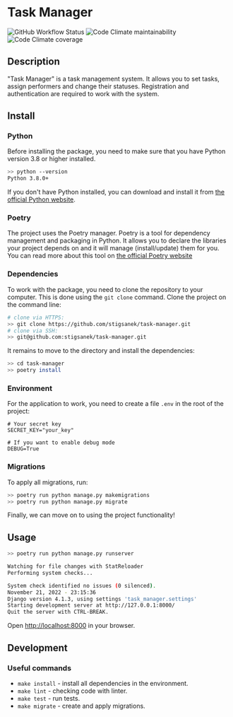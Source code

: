 # Task Manager

![GitHub Workflow Status](https://img.shields.io/github/workflow/status/stigsanek/task-manager/python-ci)
![Code Climate maintainability](https://img.shields.io/codeclimate/maintainability/stigsanek/task-manager)
![Code Climate coverage](https://img.shields.io/codeclimate/coverage/stigsanek/task-manager)

## Description

"Task Manager" is a task management system. It allows you to set tasks, assign performers and change their statuses.
Registration and authentication are required to work with the system.

## Install

### Python

Before installing the package, you need to make sure that you have Python version 3.8 or higher installed.

```bash
>> python --version
Python 3.8.0+
```

If you don't have Python installed, you can download and install it
from [the official Python website](https://www.python.org/downloads/).

### Poetry

The project uses the Poetry manager. Poetry is a tool for dependency management and packaging in Python. It allows you
to declare the libraries your project depends on and it will manage (install/update) them for you. You can read more
about this tool on [the official Poetry website](https://python-poetry.org/)

### Dependencies

To work with the package, you need to clone the repository to your computer. This is done using the `git clone` command.
Clone the project on the command line:

```bash
# clone via HTTPS:
>> git clone https://github.com/stigsanek/task-manager.git
# clone via SSH:
>> git@github.com:stigsanek/task-manager.git
```

It remains to move to the directory and install the dependencies:

```bash
>> cd task-manager
>> poetry install
```

### Environment

For the application to work, you need to create a file `.env` in the root of the project:

```dotenv
# Your secret key
SECRET_KEY="your_key"

# If you want to enable debug mode
DEBUG=True
```

### Migrations

To apply all migrations, run:

```bash
>> poetry run python manage.py makemigrations
>> poetry run python manage.py migrate
```

Finally, we can move on to using the project functionality!

## Usage

```bash
>> poetry run python manage.py runserver

Watching for file changes with StatReloader
Performing system checks...

System check identified no issues (0 silenced).
November 21, 2022 - 23:15:36
Django version 4.1.3, using settings 'task_manager.settings'
Starting development server at http://127.0.0.1:8000/
Quit the server with CTRL-BREAK.
```

Open [http://localhost:8000](http://localhost:8000) in your browser.

## Development

### Useful commands

* `make install` - install all dependencies in the environment.
* `make lint` - checking code with linter.
* `make test` - run tests.
* `make migrate` - create and apply migrations.
